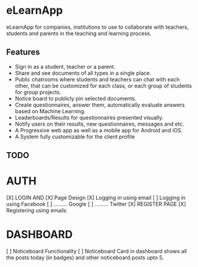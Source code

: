 # eLearnApp

eLearnApp for companies, institutions to use to collaborate with teachers, students and parents in the teaching and learning process.

## Features

* Sign in as a student, teacher or a parent. 
* Share and see documents of all types in a single place.  
* Public chatrooms where students and teachers can chat with each other, that can be customized for each class, or each group of students for group projects. 
* Notice board to publicly pin selected documents. 
* Create questionnaires, answer them, automatically evaluate answers based on Machine Learning.  
* Leaderboards/Results for questionnaires presented visually. 
* Notify users on their results, new questionnaires, messages and etc. 
* A Progressive web app as well as a mobile app for Android and iOS.  
* A System fully customizable for the client profile  

## TODO

AUTH
====
[X] LOGIN AND 
    [X] Page Design
    [X] Logging in using email
    [ ] Logging in using Facebook
    [ ] ......... Google
    [ ] ......... Twitter
[X] REGISTER PAGE
    [X] Registering using emails

DASHBOARD 
=========

[ ] Noticeboard Functionality
    [ ] Noticeboard Card in dashboard shows all the posts today (in badges) and other noticeboard posts upto 5.
